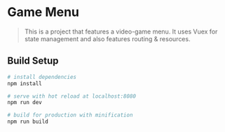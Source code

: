 # Game Menu

> This is a project that features a video-game menu.
It uses Vuex for state management and also features routing & resources.

## Build Setup

``` bash
# install dependencies
npm install

# serve with hot reload at localhost:8080
npm run dev

# build for production with minification
npm run build
```
